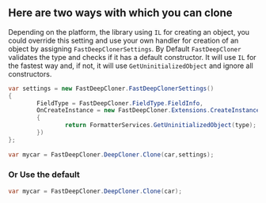 ## Here are two ways with which you can clone 
Depending on the platform, the library using `IL` for creating an object, you could override this setting and use your own handler for creation of an object by assigning `FastDeepClonerSettings`.
By Default `FastDeepCloner` validates the type and checks if it has a default constructor. It will use `IL` for the fastest way and, if not, it will use `GetUninitializedObject` and ignore all constructors.
```csharp
var settings = new FastDeepCloner.FastDeepClonerSettings() 
{
        FieldType = FastDeepCloner.FieldType.FieldInfo,
        OnCreateInstance = new FastDeepCloner.Extensions.CreateInstance((Type type) =>
        {
                return FormatterServices.GetUninitializedObject(type);
        })
};
        
var mycar = FastDeepCloner.DeepCloner.Clone(car,settings);


```
### Or Use the default

```csharp
var mycar = FastDeepCloner.DeepCloner.Clone(car);
```
